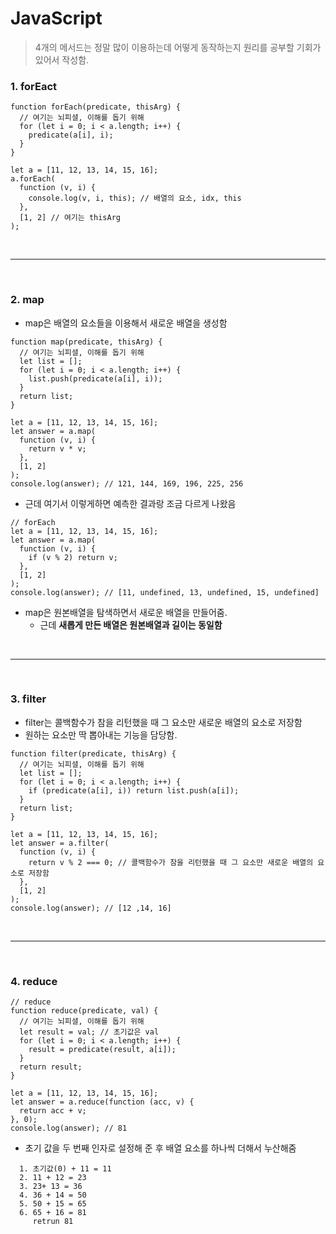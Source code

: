# JavaScript

> 4개의 메서드는 정말 많이 이용하는데 어떻게 동작하는지 원리를 공부할 기회가 있어서 작성함.

### 1. forEact

```JS
function forEach(predicate, thisArg) {
  // 여기는 뇌피셜, 이해를 돕기 위해
  for (let i = 0; i < a.length; i++) {
    predicate(a[i], i);
  }
}

let a = [11, 12, 13, 14, 15, 16];
a.forEach(
  function (v, i) {
    console.log(v, i, this); // 배열의 요소, idx, this
  },
  [1, 2] // 여기는 thisArg
);
```

<br>

---

<br>

### 2. map

- map은 배열의 요소들을 이용해서 새로운 배열을 생성함

```JS
function map(predicate, thisArg) {
  // 여기는 뇌피셜, 이해를 돕기 위해
  let list = [];
  for (let i = 0; i < a.length; i++) {
    list.push(predicate(a[i], i));
  }
  return list;
}

let a = [11, 12, 13, 14, 15, 16];
let answer = a.map(
  function (v, i) {
    return v * v;
  },
  [1, 2]
);
console.log(answer); // 121, 144, 169, 196, 225, 256
```

- 근데 여기서 이렇게하면 예측한 결과랑 조금 다르게 나왔음

```JS
// forEach
let a = [11, 12, 13, 14, 15, 16];
let answer = a.map(
  function (v, i) {
    if (v % 2) return v;
  },
  [1, 2]
);
console.log(answer); // [11, undefined, 13, undefined, 15, undefined]
```

- map은 원본배열을 탐색하면서 새로운 배열을 만들어줌.
  - 근데 **새롭게 만든 배열은 원본배열과 길이는 동일함**

<br>

---

<br>

### 3. filter

- filter는 콜백함수가 참을 리턴했을 때 그 요소만 새로운 배열의 요소로 저장함
- 원하는 요소만 딱 뽑아내는 기능을 담당함.

```JS
function filter(predicate, thisArg) {
  // 여기는 뇌피셜, 이해를 돕기 위해
  let list = [];
  for (let i = 0; i < a.length; i++) {
    if (predicate(a[i], i)) return list.push(a[i]);
  }
  return list;
}

let a = [11, 12, 13, 14, 15, 16];
let answer = a.filter(
  function (v, i) {
    return v % 2 === 0; // 콜백함수가 참을 리턴했을 때 그 요소만 새로운 배열의 요소로 저장함
  },
  [1, 2]
);
console.log(answer); // [12 ,14, 16]
```

<br>

---

<br>

### 4. reduce

```JS
// reduce
function reduce(predicate, val) {
  // 여기는 뇌피셜, 이해를 돕기 위해
  let result = val; // 초기값은 val
  for (let i = 0; i < a.length; i++) {
    result = predicate(result, a[i]);
  }
  return result;
}

let a = [11, 12, 13, 14, 15, 16];
let answer = a.reduce(function (acc, v) {
  return acc + v;
}, 0);
console.log(answer); // 81
```

- 초기 값을 두 번째 인자로 설정해 준 후 배열 요소를 하나씩 더해서 누산해줌

```
  1. 초기값(0) + 11 = 11
  2. 11 + 12 = 23
  3. 23+ 13 = 36
  4. 36 + 14 = 50
  5. 50 + 15 = 65
  6. 65 + 16 = 81
     retrun 81
```
